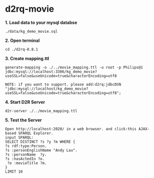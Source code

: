 # d2rq-movie

**1. Load data to your mysql databse**

    ./data/kg_demo_movie.sql

**2. Open terminal**
    
    cd ./d2rq-0.8.1
    
**3. Create mapping.ttl**

    generate-mapping -o ./../movie_mapping.ttl -u root -p Philips@1 jdbc:mysql://localhost:3306/kg_demo_movie?useSSL=false&useUnicode=true&characterEncoding=utf8
    
    NOTE: if you want to support. please add:d2rq:jdbcDSN "jdbc:mysql://localhost/kg_demo_movie?useSSL=false&useUnicode=true&characterEncoding=utf8";
    
**4. Start D2R Server**       

    d2r-server ./../movie_mapping.ttl
    
**5. Test the Server**

    Open http://localhost:2020/ in a web browser. and click:this AJAX-based SPARQL Explorer.
    input SPARQL:
    SELECT DISTINCT ?s ?y ?m WHERE {
    ?s rdf:type:Person.
    ?s :personEnglishName "Andy Lau".
    ?s :personName  ?y.
    ?s :hasActedIn ?o.
     ?o :movieTitle ?m.
    }
    LIMIT 10